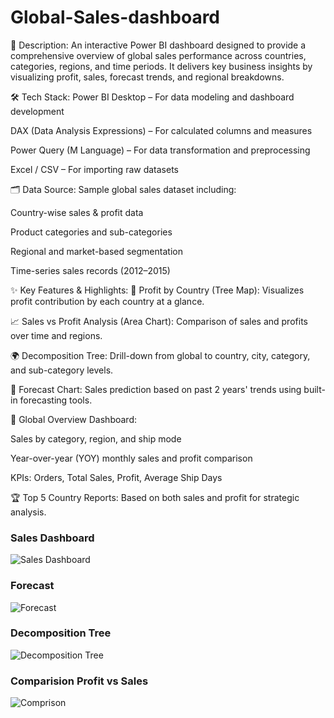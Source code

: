 # Global-Sales-dashboard

📝 Description:
An interactive Power BI dashboard designed to provide a comprehensive overview of global sales performance across countries, categories, regions, and time periods. It delivers key business insights by visualizing profit, sales, forecast trends, and regional breakdowns.

🛠️ Tech Stack:
Power BI Desktop – For data modeling and dashboard development

DAX (Data Analysis Expressions) – For calculated columns and measures

Power Query (M Language) – For data transformation and preprocessing

Excel / CSV – For importing raw datasets

🗂️ Data Source:
Sample global sales dataset including:

Country-wise sales & profit data

Product categories and sub-categories

Regional and market-based segmentation

Time-series sales records (2012–2015)

✨ Key Features & Highlights:
📌 Profit by Country (Tree Map): Visualizes profit contribution by each country at a glance.

📈 Sales vs Profit Analysis (Area Chart): Comparison of sales and profits over time and regions.

🌍 Decomposition Tree: Drill-down from global to country, city, category, and sub-category levels.

🔮 Forecast Chart: Sales prediction based on past 2 years' trends using built-in forecasting tools.

🧭 Global Overview Dashboard:

Sales by category, region, and ship mode

Year-over-year (YOY) monthly sales and profit comparison

KPIs: Orders, Total Sales, Profit, Average Ship Days

🏆 Top 5 Country Reports: Based on both sales and profit for strategic analysis.

### Sales Dashboard

![Sales Dashboard](https://github.com/user-attachments/assets/f3de3af0-6cfd-4ba1-b198-8f2a5fb52b44)


### Forecast


![Forecast](https://github.com/user-attachments/assets/348b7842-0206-4fd5-a274-72f9487079a6)

### Decomposition Tree


![Decomposition Tree](https://github.com/user-attachments/assets/2ef2389f-cce9-48e4-b550-6a3037471f57)

### Comparision Profit vs Sales


![Comprison](https://github.com/user-attachments/assets/3f631a60-343c-4cfb-89e1-b6fba9feff29)

